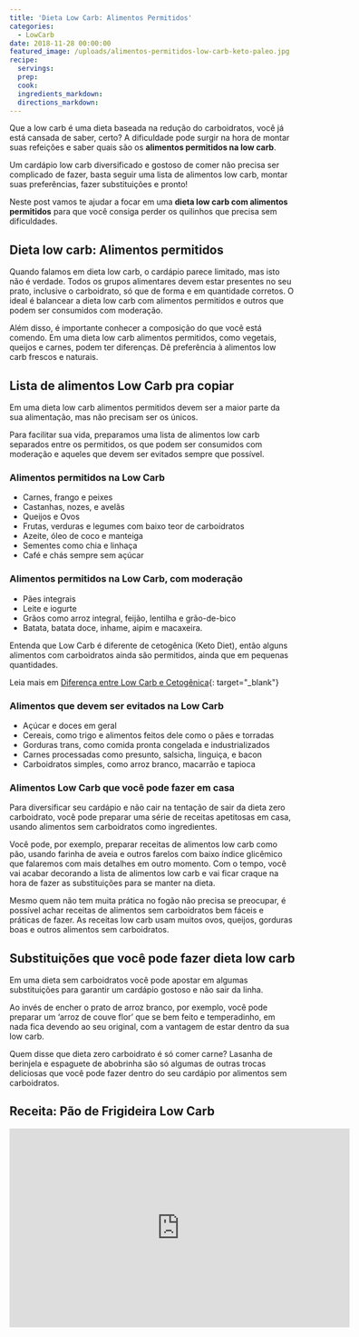 ```yaml
---
title: 'Dieta Low Carb: Alimentos Permitidos'
categories:
  - LowCarb
date: 2018-11-28 00:00:00
featured_image: /uploads/alimentos-permitidos-low-carb-keto-paleo.jpg
recipe:
  servings:
  prep:
  cook:
  ingredients_markdown:
  directions_markdown:
---
```


Que a low carb &eacute; uma dieta baseada na redu&ccedil;&atilde;o do carboidratos, voc&ecirc; j&aacute; est&aacute; cansada de saber, certo? A dificuldade pode surgir na hora de montar suas refei&ccedil;&otilde;es e saber quais s&atilde;o os **alimentos permitidos na low carb**.

Um card&aacute;pio low carb diversificado e gostoso de comer n&atilde;o precisa ser complicado de fazer, basta seguir uma lista de alimentos low carb, montar suas prefer&ecirc;ncias, fazer substitui&ccedil;&otilde;es e pronto!

Neste post vamos te ajudar a focar em uma **dieta low carb com alimentos permitidos** para que voc&ecirc; consiga perder os quilinhos que precisa sem dificuldades.

## Dieta low carb: Alimentos permitidos

Quando falamos em dieta low carb, o card&aacute;pio parece limitado, mas isto n&atilde;o &eacute; verdade. Todos os grupos alimentares devem estar presentes no seu prato, inclusive o carboidrato, s&oacute; que de forma e em quantidade corretos. O ideal &eacute; balancear a dieta low carb com alimentos permitidos e outros que podem ser consumidos com modera&ccedil;&atilde;o.

Al&eacute;m disso, &eacute; importante conhecer a composi&ccedil;&atilde;o do que voc&ecirc; est&aacute; comendo. Em uma dieta low carb alimentos permitidos, como vegetais, queijos e carnes, podem ter diferen&ccedil;as. D&ecirc; prefer&ecirc;ncia &agrave; alimentos low carb frescos e naturais.

## Lista de alimentos Low Carb pra copiar

Em uma dieta low carb alimentos permitidos devem ser a maior parte da sua alimenta&ccedil;&atilde;o, mas n&atilde;o precisam ser os &uacute;nicos.

Para facilitar sua vida, preparamos uma lista de alimentos low carb separados entre os permitidos, os que podem ser consumidos com modera&ccedil;&atilde;o e aqueles que devem ser evitados sempre que poss&iacute;vel.

### Alimentos permitidos na Low Carb

* Carnes, frango e peixes
* Castanhas, nozes, e avel&atilde;s
* Queijos e Ovos
* Frutas, verduras e legumes com baixo teor de carboidratos
* Azeite, &oacute;leo de coco e manteiga
* Sementes como chia e linha&ccedil;a
* Caf&eacute; e ch&aacute;s sempre sem a&ccedil;&uacute;car

### Alimentos permitidos na Low Carb, com modera&ccedil;&atilde;o

* P&atilde;es integrais
* Leite e iogurte
* Gr&atilde;os como arroz integral, feij&atilde;o, lentilha e gr&atilde;o-de-bico
* Batata, batata doce, inhame, aipim e macaxeira.

Entenda que Low Carb &eacute; diferente de cetog&ecirc;nica (Keto Diet), ent&atilde;o alguns alimentos com carboidratos ainda s&atilde;o permitidos, ainda que em pequenas quantidades.

Leia mais em [Diferen&ccedil;a entre Low Carb e Cetog&ecirc;nica](https://docelowcarb.com.br/2018/02/24/dieta-low-carb-e-dieta-cetogenica/){: target="_blank"}

### Alimentos que devem ser evitados na Low Carb

* A&ccedil;&uacute;car e doces em geral
* Cereais, como trigo e alimentos feitos dele como o p&atilde;es e torradas
* Gorduras trans, como comida pronta congelada e industrializados
* Carnes processadas como presunto, salsicha, lingui&ccedil;a, e bacon
* Carboidratos simples, como arroz branco, macarr&atilde;o e tapioca

### Alimentos Low Carb que voc&ecirc; pode fazer em casa

Para diversificar seu card&aacute;pio e n&atilde;o cair na tenta&ccedil;&atilde;o de sair da dieta zero carboidrato, voc&ecirc; pode preparar uma s&eacute;rie de receitas apetitosas em casa, usando alimentos sem carboidratos como ingredientes.

Voc&ecirc; pode, por exemplo, preparar receitas de alimentos low carb como p&atilde;o, usando farinha de aveia e outros farelos com baixo &iacute;ndice glic&ecirc;mico que falaremos com mais detalhes em outro momento. Com o tempo, voc&ecirc; vai acabar decorando a lista de alimentos low carb e vai ficar craque na hora de fazer as substitui&ccedil;&otilde;es para se manter na dieta.

Mesmo quem n&atilde;o tem muita pr&aacute;tica no fog&atilde;o n&atilde;o precisa se preocupar, &eacute; poss&iacute;vel achar receitas de alimentos sem carboidratos bem f&aacute;ceis e pr&aacute;ticas de fazer. As receitas low carb usam muitos ovos, queijos, gorduras boas e outros alimentos sem carboidratos.

## Substitui&ccedil;&otilde;es que voc&ecirc; pode fazer dieta low carb

Em uma dieta sem carboidratos voc&ecirc; pode apostar em algumas substitui&ccedil;&otilde;es para garantir um card&aacute;pio gostoso e n&atilde;o sair da linha.

Ao inv&eacute;s de encher o prato de arroz branco, por exemplo, voc&ecirc; pode preparar um ‘arroz de couve flor’ que se bem feito e temperadinho, em nada fica devendo ao seu original, com a vantagem de estar dentro da sua low carb.

Quem disse que dieta zero carboidrato &eacute; s&oacute; comer carne? Lasanha de berinjela e espaguete de abobrinha s&atilde;o s&oacute; algumas de outras trocas deliciosas que voc&ecirc; pode fazer dentro do seu card&aacute;pio por alimentos sem carboidratos.

## Receita: P&atilde;o de Frigideira Low Carb

<iframe width="600" height="350" src="https://www.youtube.com/embed/UiMpHjmiKaQ" frameborder="0" allow="accelerometer; autoplay; encrypted-media; gyroscope; picture-in-picture" allowfullscreen></iframe>